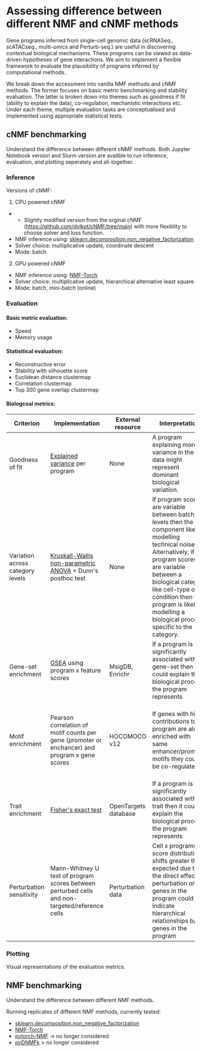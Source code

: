 # Assessing difference between different NMF and cNMF methods 


Gene programs inferred from single-cell genomic data (scRNASeq., scATACseq., multi-omics and Perturb-seq.) are useful in discovering contextual biological mechanisms. These programs can be viewed as data-driven hypotheses of gene interactions. We aim to implement a flexible framework to evaluate the plausibility of programs inferred by computational methods. 

We break down the accessment into vanilla NMF methods and cNMF methods. The former focuses on basic metric benchmarking and stability evaluation. The latter is broken down into themes such as goodness if fit (ability to explain the data), co-regulation, mechanistic interactions etc. Under each theme, multiple evaluation tasks are conceptualised and implemented using appropriate statistical tests.


## cNMF benchmarking

Understand the difference between different cNMF methods. Both Jupyter Notebook version and Slurm version are avalible to run inference, evaluation, and plotting seperately and all-together. 

### Inference
Versions of cNMF:

1. CPU powered cNMF
  * * Slightly modified version from the orginal cNMF (https://github.com/dylkot/cNMF/tree/main) with more flexiblity to choose solver and loss function. 
  * NMF inference using: [sklearn.decomposition.non_negative_factorization](https://scikit-learn.org/stable/modules/generated/sklearn.decomposition.non_negative_factorization.html)
  * Solver choice: multiplicative update, coordinate descent
  * Mode: batch

2.  GPU powered cNMF
  * NMF inference using: [NMF-Torch](https://github.com/lilab-bcb/nmf-torch)
  * Solver choice: multiplicative update, hierarchical alternative least square
  * Mode: batch, mini-batch (online) 


### Evaluation
#### Basic metric evaluation:
  * Speed
  * Memory usage

#### Statisitical evaluation:
  * Reconstructive error
  * Stability with silhouette score
  * Euclidean distance clustermap 
  * Correlation clustermap
  * Top 300 gene overlap clustermap

#### Biologcoal metrics: 

| Criterion    | Implementation | External resource | Interpretation | Caveats |
| -------- | ------- | -------- | ------- | ------- |
| Goodness of fit  | [Explained variance](https://scikit-learn.org/stable/modules/generated/sklearn.metrics.explained_variance_score.html) per program | None | A program explaining more variance in the data might represent dominant biological variation. | Technical variation might be the highest source of variance (e.g. batch effects). |
| Variation across category levels | [Kruskall-Wallis non-parametric ANOVA](https://en.wikipedia.org/wiki/Kruskal%E2%80%93Wallis_one-way_analysis_of_variance) + Dunn's posthoc test | None | If program scores are variable between batch levels then the component likely is modelling technical noise. Alternatively, if program scores are variable between a biological category like cell-type or condition then the program is likely modelling a biological process specific to the category. | If batches are confounded with biological conditions, then the relative contribution of technical and biological variation cannot be decomposed. |
| Gene-set enrichment | [GSEA](https://gseapy.readthedocs.io/en/latest/introduction.html) using program x feature scores | MsigDB, Enrichr | If a program is significantly associated with a gene-set then it could explain the biological process the program represents | |
| Motif enrichment | Pearson correlation of motif counts per gene (promoter or enchancer) and program x gene scores | HOCOMOCO v12 | If genes with high contributions to a program are also enriched with same enhancer/promoter motifs they could be co-regulated | A biological pathway could involve genes with different regulation but still contribute to a common function | 
| Trait enrichment | [Fisher's exact test](https://en.wikipedia.org/wiki/Fisher%27s_exact_test) | OpenTargets database | If a program is significantly associated with a trait then it could explain the biological process the program represents | |
| Perturbation sensitivity | Mann-Whitney U test of program scores between perturbed cells and non-targeted/reference cells | Perturbation data | Cell x programs score distribution shifts greater than expected due to the direct effect of perturbation on genes in the program could indicate hierarchical relationships b/w genes in the program | Expression of genes upstream of the perturbed gene are unlikely to be affected | 


### Plotting
Visual representations of the evaluation metrics. 


## NMF benchmarking

Understand the difference between different NMF methods. 

Running replicates of different NMF methods, currently tested:
* [sklearn.decomposition.non_negative_factorization](https://scikit-learn.org/stable/modules/generated/sklearn.decomposition.non_negative_factorization.html)
* [NMF-Torch](https://github.com/lilab-bcb/nmf-torch)
* [pytorch-NMF](https://github.com/yoyolicoris/pytorch-NMF/tree/master) -> no longer considered
* [pyDNMFk](https://github.com/lanl/pyDNMFk) > no longer considered
